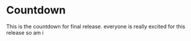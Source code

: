 # Countdown
This is the countdown for final release.
everyone is really excited for this release so am i
